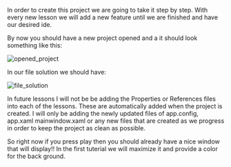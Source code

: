 In order to create this project we are going to take it step by step. With every new lesson we will add a new feature until we are finished and have our desired ide.

By now you should have a new project opened and a it should look something like this:

![opened_project](https://github.com/ravenleeblack/Illeshian-Ide/assets/76606152/1f3efc7e-d439-4d49-8657-a8acec31fa70)

In our file solution we should have:

![file_solution](https://github.com/ravenleeblack/Illeshian-Ide/assets/76606152/bca19738-27fd-4c96-b6a7-fd7839a23db5)

In future lessons I will not be be adding the Properties or References files into each of the lessons. These are automatically added when the project is created. I will only be adding the newly updated files of app.config, app.xaml mainwindow.xaml or any new files that are created as we progress in order to keep the project as clean as possible.

So right now if you press play then you should already have a nice window that will display!! In the first tuterial we will maximize it and provide a color for the back ground.
